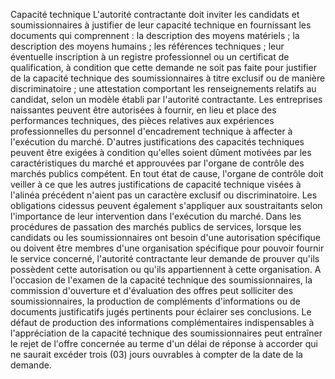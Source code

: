 Capacité technique
L'autorité contractante doit inviter les candidats et soumissionnaires
à justifier de leur capacité technique en fournissant les documents qui
comprennent :
la description des moyens matériels ;
la description des moyens humains ;
les références techniques ;
leur éventuelle inscription à un registre professionnel ou un
certificat de qualification, à condition que cette demande ne soit pas
faite pour justifier de la capacité technique des soumissionnaires à
titre exclusif ou de manière discriminatoire ;
une attestation comportant les renseignements relatifs au candidat,
selon un modèle établi par l'autorité contractante.
Les entreprises naissantes peuvent être autorisées à fournir, en lieu et
place des performances techniques, des pièces relatives aux expériences
professionnelles du personnel d'encadrement technique à affecter à
l'exécution du marché.
D'autres justifications des capacités techniques peuvent être exigées à
condition qu'elles soient dûment motivées par les caractéristiques du
marché et approuvées par l'organe de contrôle des marchés publics
compétent.
En tout état de cause, l'organe de contrôle doit veiller à ce que les
autres justifications de capacité technique visées à l'alinéa précédent
n'aient pas un caractère exclusif ou discriminatoire.
Les obligations cidessus peuvent également s'appliquer aux
soustraitants selon l'importance de leur intervention dans l'exécution
du marché.
Dans les procédures de passation des marchés publics de services,
lorsque les candidats ou les soumissionnaires ont besoin d'une
autorisation spécifique ou doivent être membres d'une organisation
spécifique pour pouvoir fournir le service concerné, l'autorité
contractante leur demande de prouver qu'ils possèdent cette
autorisation ou qu'ils appartiennent à cette organisation.
A l'occasion de l'examen de la capacité technique des
soumissionnaires, la commission d'ouverture et d'évaluation des offres
peut solliciter des soumissionnaires, la production de compléments
d'informations ou de documents justificatifs jugés pertinents pour
éclairer ses conclusions.
Le défaut de production des informations complémentaires indispensables
à l'appréciation de la capacité technique des soumissionnaires peut
entraîner le rejet de l'offre concernée au terme d'un délai de réponse
à accorder qui ne saurait excéder trois (03) jours ouvrables à compter
de la date de la demande.